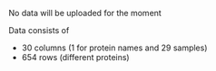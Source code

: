 No data will be uploaded for the moment

Data consists of 
- 30 columns (1 for protein names and 29 samples)
- 654 rows (different proteins)
